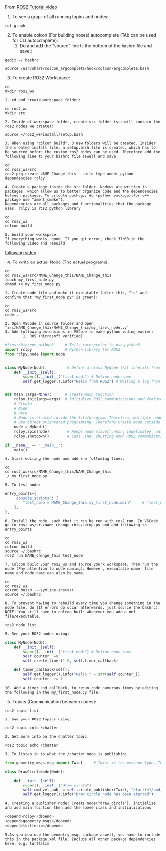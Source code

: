 From [ROS2 Tutorial video](https://www.youtube.com/watch?v=Gg25GfA456o&list=PLLSegLrePWgJk6dfV-UXSh2TZ74wNntWt&index=1)


1. To see a graph of all running topics and nodes:
```Shell
rqt_graph
```


2. To enable colcon (For building nodes) autocomplete (TAb can be used for CLI autocomplete):
	1. Do and add the "source" line to the bottom of the bashrc file and save::
```Shell
gedit ~/.bashrc
```

```Shell
source /usr/share/colcon_argcomplete/hook/colcon-argcomplete.bash
```


3. To create ROS2 Workspace:

```Shell
cd
mkdir ros2_ws
```
	1. cd and create workspace folder: 

```Shell
cd ros2_ws
mkdir src
```
	2. Inside of workspace folder, create src folder (src will contain the ros2 nodes we create):

```Shell
source ~/ros2_ws/install/setup.bash
```
	3. When using "colcon build", 3 new folders will be created. Insider the created install file, a setup.bash file is created, which has to be sourced before the custom ros2 nodes can be used. Therefore add the following line to your bashrc file aswell and save:

```Shell
cd
cd ros2_ws/src
ros2 pkg create NAME_Change_this --build-type ament_python --dependencies rclpy
```
	4. Create a package inside the src folder. Nodews are written in packages, which allow us to better organize code and the dependencies between packages. To crteate package, do (python package)(for c++ package use "ament_cmake"):
	Dependencies are all packages and functionalities that the package uses. rclpy is ros2 python library

```Shell
cd
cd ros2_ws
colcon build
```
	5. build your workspace:
	If everything works, good. If you get error, check 37:00 in the following video and rebuild
[following video](https://www.youtube.com/watch?v=Gg25GfA456o&list=PLLSegLrePWgJk6dfV-UXSh2TZ74wNntWt&index=1)


4.  To write an actual Node (The actual programs):

```Shel
cd
cd ros2_ws/src/NAME_Change_this/NAME_Change_this
touch my_first_node.py
chmod +x my_first_node.py
```
	1. Create node file and make it executable (after this, "ls" and confirm that "my_first_node.py" is green):

```Shell
cd 
cd ros2_ws/src
code .
```
	2. Open VSCode in source folder and open "src/NAME_Change_this/NAME_Change_this/my_first_node.py"
	3. Add following extensions in VSCode to make python coding easier:
			1. ROS (Microsoft verified)

```Python
#!/usr/bin/env python3     # Tells interpreter to use python3
import rclpy               # Python library for ROS2
from rclpy.node import Node


class MyNode(Node):         # Define a class MyNode that inherits from the node that is from rclpy.node. Class therefore has access to all functionalities of ROS2
	def __init__(self):
		super().__init__("first_node") # Define node name
		self.get_logger().info("Hello from ROS2") # Writing a log from ROS2


def main (args=None):      # Create main function
	rclpy.init(args=args)  # Initialize ROS2 communications and features. Arguments for init function are same as argusments from the main
	# Create
	# Node
	# Here
	# Node is created inside the file/program. Therefore, multiple nodes can be run from the same program.
	# Use object orientated programming. Therefore Create Node outside main and call it
	node = MyNode()
	rclpy.spin(node)        # Keeps node alive/running indefinitey, until ctrl+c
	rclpy.shotdown()        # Last Line, shutting down ROS2 communications

if __name__ == '__main__':
	main()
```
	4. Start editing the node and add the following lines:

```Shell
cd
cd ros2_ws/src/NAME_Change_this/NAME_Change_this
./ my_first_node.py
```
	5. To test node:

```Python
entry_points={
	'console_scripts': [
		"test_node = NAME_Change_this.my_first_node:main"     # 'test_node' is executable name
	],
},
```
	6. Install the node, such that it can be run with ros2 run. In VSCode go to ros2_ws/src/NAME_Change_this/setup.py and add following to entry_points

```Shell
cd
cd ros2_ws
colcon build
source ~/.bashrc
ros2 run NAME_Change_this test_node
```
	7. Colcon build your ros2_ws and source yourk workspace. Then run the node (Pay attention to node naming). However, executable name, file name and node name can also be same.

```Shell
cd
cd ros2_ws
colcon build ---symlink-install
source ~/.bashrc
```
	8. To prevent having to rebuild every time you change something in the node file, do (If errors do occur afterwards, just source the bashrc). NOTE: You still have to colcon build whenever you add a nef file/executable.

```Shell
ros2 node list
```
	9. See your ROS2 nodes using:

```Python
class MyNode(Node):
	def __init__(self):
		super().__init__("first_node") # Define node name
		self.counter_ =0
		self.create_timer(1.0, self.timer_callback)

	def timer_callback(self):
		self.get_logger().info("Hello " = str(self.counter_))
		self.counter_ += 1
```
	10. Add a timer and callback, to rerun code numerous times by editing the following in the my_first_node.py file:


5. Topics (Communication between nodes):

```Shell
ros2 topic list
```
	1. See your ROS2 topics using:

```
ros2 topic info /chatter
```
	2. Get more info on the chatter topic

```Shell
ros2 topic echo /chatter
```
	3. To listen in to what the /chatter node is publishing

```Python
from geometry_msgs.msg import Twist     # Twist is the message type. This one is specific for controlling the turtble bot and was found using 'ros2 topic info /turtle1/cmd_vel' command  in CLI

class DrawCircleNode(Node):

	def __init__(self):
		super().__init__("draw_circle")
		self.cmd_vel_pub_ = self.create_publisher(Twist, "/turtle1/cmd_vel", 10)     # command velocity publisher, publishing a Twist type message with the name '/turtle1/cmd_vel' found from 'ros2 topic list' in CLI. 10 is queue size/buffer(10 messages)
		self.get_logger().info("Draw circle node has been started")
```
	4. Creating a publisher node: Create node("draw_circle"), initialize and add main fucntion then add the above class and initializations

```Python
<depend>rclpy</depend>
<depend>geometry_msgs</depend>
<depend>turtlesim</depend>
```
	5.As you now use the geometry_msgs package aswell, you have to include this in the package.xml file. Include all other pacakge dependencies here. e.g. turtlesim









